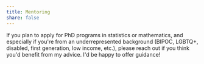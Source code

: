 ```yaml
---
title: Mentoring
share: false
---
```

If you plan to apply for PhD programs in statistics or mathematics, and especially if you're from an underrepresented background (BIPOC, LGBTQ+, disabled, first generation, low income, etc.), please reach out if you think you'd benefit from my advice. I'd be happy to offer guidance!